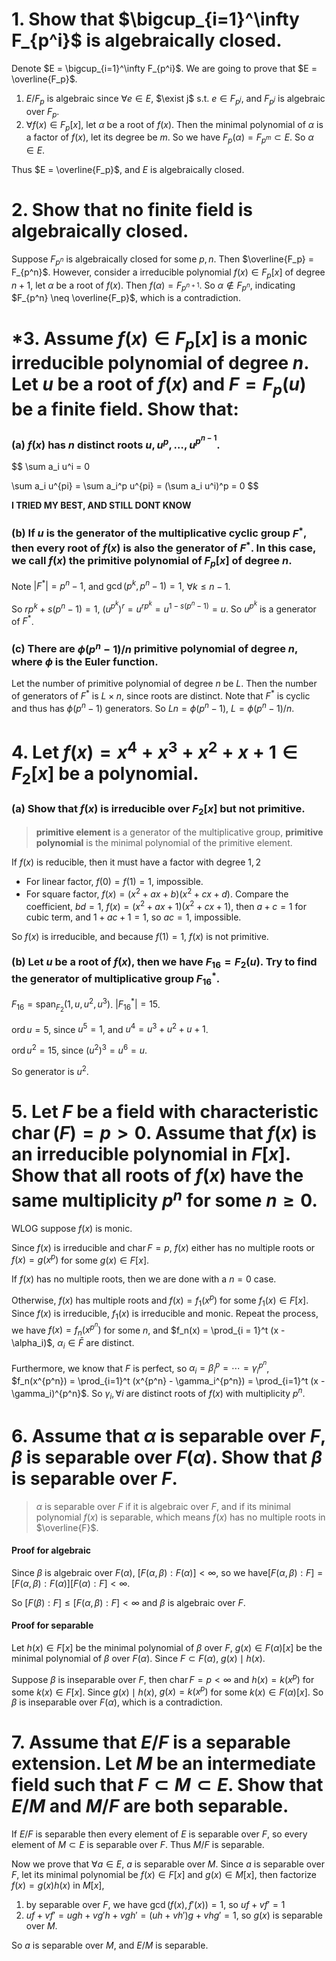 # 1. Show that $\bigcup_{i=1}^\infty F_{p^i}$ is algebraically closed.
Denote $E = \bigcup_{i=1}^\infty F_{p^i}$. We are going to prove that $E = \overline{F_p}$.

1. $E/F_p$ is algebraic since $\forall e\in E$, $\exist j$ s.t. $e\in F_{p^j}$, and $F_{p^j}$ is algebraic over $F_p$.
2. $\forall f(x) \in F_p[x]$, let $\alpha$ be a root of $f(x)$. Then the minimal polynomial of $\alpha$ is a factor of $f(x)$, let its degree be $m$. So we have $F_p(\alpha) = F_{p^m} \subset E$. So $\alpha \in E$.

Thus $E = \overline{F_p}$, and $E$ is algebraically closed.

# 2. Show that no finite field is algebraically closed.

Suppose $F_{p^n}$ is algebraically closed for some $p,n$. Then $\overline{F_p} = F_{p^n}$. However, consider a irreducible polynomial $f(x) \in F_p[x]$ of degree $n+1$, let $\alpha$ be a root of $f(x)$. Then $f(\alpha) = F_{p^{n+1}}$. So $\alpha \notin F_{p^n}$,  indicating $F_{p^n} \neq \overline{F_p}$, which is a contradiction.

# *3. Assume $f(x) \in F_p[x]$ is a monic irreducible polynomial of degree $n$. Let $u$ be a root of $f(x)$ and $F = F_p(u)$ be a finite field. Show that:
### (a) $f(x)$ has $n$ distinct roots $u, u^p, \ldots, u^{p^{n-1}}$.
$$
\sum a_i u^i = 0

\sum a_i u^{pi} = \sum a_i^p u^{pi} = (\sum a_i u^i)^p = 0
$$

**I TRIED MY BEST, AND STILL DONT KNOW**

### (b) If $u$ is the generator of the multiplicative cyclic group $F^*$, then every root of $f(x)$ is also the generator of $F^*$. In this case, we call $f(x)$ the primitive polynomial of $F_p[x]$ of degree $n$.


Note $|F^*| = p^n - 1$, and $\gcd(p^k, p^n - 1) = 1$, $\forall k \leq n-1$. 

So $rp^k + s(p^n - 1) = 1$, $(u^{p^k})^r = u^{rp^k} = u^{1 - s(p^n - 1)} = u$. So $u^{p^k}$ is a generator of $F^*$.

### (c) There are $\phi(p^n - 1)/n$ primitive polynomial of degree $n$, where $\phi$ is the Euler function.

Let the number of primitive polynomial of degree $n$ be $L$. Then the number of generators of $F^*$ is $L \times n$, since roots are distinct. Note that $F^*$ is cyclic and thus has $\phi(p^n - 1)$ generators. So $L n = \phi(p^n - 1)$, $L = \phi(p^n - 1)/n$.
# 4. Let $f(x) = x^4 + x^3 + x^2 + x + 1 \in F_2[x]$ be a polynomial.
### (a) Show that $f(x)$ is irreducible over $F_2[x]$ but not primitive.

> **primitive element** is a generator of the multiplicative group, **primitive polynomial** is the minimal polynomial of the primitive element.

If $f(x)$ is reducible, then it must have a factor with degree $1,2$
- For linear factor, $f(0) = f(1) = 1$, impossible.
- For square factor, $f(x) = (x^2 + ax + b)(x^2 + cx + d)$. Compare the coefficient, $bd = 1$, $f(x) = (x^2 + ax + 1)(x^2 + cx + 1)$, then $a+c = 1$ for cubic term, and $1 + ac + 1 = 1$, so $ac = 1$, impossible.

So $f(x)$ is irreducible, and because $f(1) = 1$, $f(x)$ is not primitive.

### (b) Let $u$ be a root of $f(x)$, then we have $F_{16} = F_2(u)$. Try to find the generator of multiplicative group $F^*_{16}$.

$F_{16} = \operatorname{span}_{F_2}(1, u, u^2, u^3)$. $|F_{16}^*| = 15$. 

$\operatorname{ord} u = 5$, since $u^5 = 1$, and $u^4 = u^3 + u^2 + u + 1$. 

$\operatorname{ord} u^2 = 15$, since $(u^2)^3 = u^6 = u$.

So generator is $u^2$.

# 5. Let $F$ be a field with characteristic $\operatorname{char}(F) = p>0$. Assume that $f(x)$ is an irreducible polynomial in $F[x]$. Show that all roots of $f(x)$ have the same multiplicity $p^n$ for some $n\geq 0$.

WLOG suppose $f(x)$ is monic.

Since $f(x)$ is irreducible and $\operatorname{char} F = p$, $f(x)$ either has no multiple roots or $f(x) = g(x^p)$ for some $g(x) \in F[x]$.

If $f(x)$ has no multiple roots, then we are done with a $n = 0$ case.

Otherwise, $f(x)$ has multiple roots and $f(x) = f_1(x^p)$ for some $f_1(x)\in F[x]$. Since $f(x)$ is irreducible, $f_1(x)$ is irreducible and monic. Repeat the process, we have $f(x) = f_n(x^{p^n})$ for some $n$, and $f_n(x) = \prod_{i = 1}^t (x - \alpha_i)$, $\alpha_i \in \bar F$ are distinct.

Furthermore, we know that $F$ is perfect, so $\alpha_i = \beta_i^p = \cdots = \gamma_i^{p^n}$, $f_n(x^{p^n}) = \prod_{i=1}^t (x^{p^n} - \gamma_i^{p^n}) = \prod_{i=1}^t (x - \gamma_i)^{p^n}$. So $\gamma_i, \forall i$ are distinct roots of $f(x)$ with multiplicity $p^n$.

# 6. Assume that $\alpha$ is separable over $F$, $\beta$ is separable over $F(\alpha)$. Show that $\beta$ is separable over $F$.

> $\alpha$ is separable over $F$ if it is algebraic over $F$, and if its minimal polynomial $f(x)$ is separable, which means $f(x)$ has no multiple roots in $\overline{F}$.

#### Proof for algebraic
Since $\beta$ is algebraic over $F(\alpha)$, $[F(\alpha, \beta): F(\alpha)] < \infty$, so we have$[F(\alpha, \beta): F] = [F(\alpha, \beta): F(\alpha)][F(\alpha): F] < \infty$. 

So $[F(\beta): F] \le [F(\alpha, \beta): F] < \infty$ and $\beta$ is algebraic over $F$.

#### Proof for separable

Let $h(x)\in F[x]$ be the minimal polynomial of $\beta$ over $F$, $g(x) \in F(\alpha)[x]$ be the minimal polynomial of $\beta$ over $F(\alpha)$. Since $F \subset F(\alpha)$, $g(x) \mid h(x)$.

Suppose $\beta$ is inseparable over $F$, then $\operatorname{char} F = p< \infty$ and $h(x) = k(x^p)$ for some $k(x) \in F[x]$. Since $g(x) \mid h(x)$, $g(x) = k(x^p)$ for some $k(x) \in F(\alpha)[x]$. So $\beta$ is inseparable over $F(\alpha)$, which is a contradiction.

<!-- Since $\beta$ is separable over $F(\alpha)$, let its minimal polynomial be $g(x)$. Then $g(x) = \prod_{i=1}^n (x - b_i), b_i \in \overline{F(\alpha)}$. Since $\alpha$ is separable over $F$, $\alpha$ is separable over $F(\alpha)$, so $\alpha$ is separable over $\overline{F(\alpha)}$. So $\alpha$ is separable over $\overline{F(\alpha)}$. -->

# 7. Assume that $E/F$ is a separable extension. Let $M$ be an intermediate field such that $F\subset M \subset E$. Show that $E/M$ and $M/F$ are both separable.

If $E/F$ is separable then every element of $E$ is separable over $F$, so every element of $M \subset E$ is separable over $F$. Thus $M/F$ is separable.

Now we prove that $\forall a\in E$, $a$ is separable over $M$. Since $a$ is separable over $F$, let its minimal polynomial be $f(x) \in F[x]$ and $g(x) \in M[x]$, then factorize $f(x) = g(x)h(x)$ in $M[x]$, 
1. by separable over $F$, we have $\gcd(f(x), f'(x)) = 1$, so $uf + vf' = 1$
2. $uf + vf' = ugh + vg'h + vgh' = (uh + vh')g + vhg' = 1$, so $g(x)$ is separable over $M$.

So $a$ is separable over $M$, and $E/M$ is separable.